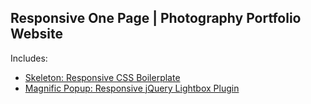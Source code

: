 ## Responsive One Page | Photography Portfolio Website

Includes:
- [Skeleton: Responsive CSS Boilerplate](http://getskeleton.com/)
- [Magnific Popup: Responsive jQuery Lightbox Plugin](http://dimsemenov.com/plugins/magnific-popup/)